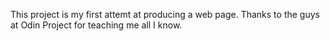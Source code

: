 This project is my first attemt at producing a web page.
Thanks to the guys at Odin Project for teaching me all I know.


